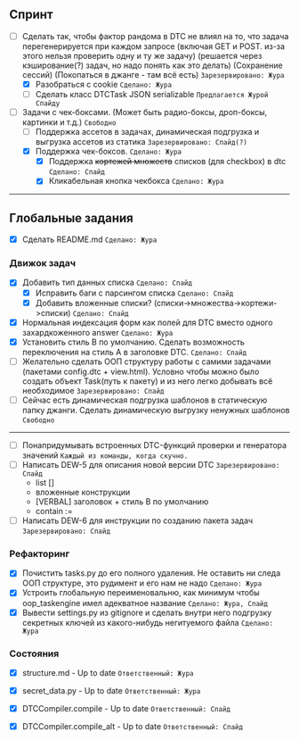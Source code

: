 ## Спринт
- [ ] Сделать так, чтобы фактор рандома в DTC не влиял на то, что задача перегенерируется при каждом запросе (включая GET и POST. из-за этого нельзя проверить одну и ту же задачу) (решается через кэширование(?) задач, но надо понять как это делать) (Сохранение сессий) (Покопаться в джанге - там всё есть) `Зарезервировано: Жура`
    - [x] Разобраться с cookie `Сделано: Жура`
    - [ ] Сделать класс DTCTask JSON serializable `Предлагается Журой Спайду`
- [ ] Задачи с чек-боксами. (Может быть радио-боксы, дроп-боксы, картинки и т.д.) `Свободно`
    - [ ] Поддержка ассетов в задачах, динамическая подгрузка и выгрузка ассетов из статика `Зарезервировано: Спайд(?)`
    - [x] Поддержка чек-боксов. `Сделано: Жура`
        - [x] Поддержка ~~кортежей множеств~~ списков (для checkbox) в dtc `Сделано: Спайд`
        - [x] Кликабельная кнопка чекбокса `Сделано: Жура`

***
## Глобальные задания

- [x] Сделать README.md `Сделано: Жура`

### Движок задач
- [x] Добавить тип данных списка `Сделано: Спайд`
    - [x] Исправить баги с парсингом списка `Сделано: Спайд` 
    - [x] Добавить вложенные списки? (списки->множества->кортежи->списки) `Сделано: Спайд`
- [x] Нормальная индексация форм как полей для DTC вместо одного захардкоженного answer `Сделано: Жура`
- [x] Установить стиль B по умолчанию. Сделать возможность переключения на стиль A в заголовке DTC. `Сделано: Спайд`
- [ ] Желательно сделать ООП структуру работы с самими задачами (пакетами config.dtc + view.html). Условно чтобы можно было создать объект Task(путь к пакету) и из него легко добывать всё необходимое `Зарезервировано: Спайд`
- [ ] Сейчас есть динамическая подгрузка шаблонов в статическую папку джанги. Сделать динамическую выгрузку ненужных шаблонов `Свободно`
***
- [ ] Понапридумывать встроенных DTC-функций проверки и генератора значений `Каждый из команды, когда скучно.`
- [ ] Написать DEW-5 для описания новой версии DTC `Зарезервировано: Спайд`
    - list []
    - вложенные конструкции
    - [VERBAL] заголовок + стиль B по умолчанию
    - contain := 
- [ ] Написать DEW-6 для инструкции по созданию пакета задач `Зарезервировано: Спайд`

### Рефакторинг
- [x] Почистить tasks.py до его полного удаления. Не оставить ни следа ООП структуре, это рудимент и его нам не надо `Сделано: Жура`
- [x] Устроить глобальную переименовальню, как минимум чтобы oop_taskengine имел адекватное название `Сделано: Жура, Спайд`
- [x] Вывести settings.py из gitignore и сделать внутри него подгрузку секретных ключей из какого-нибудь негитуемого файла `Сделано: Жура`

### Состояния
- [x] structure.md - Up to date `Ответственный: Жура`
- [x] secret_data.py - Up to date `Ответственный: Жура`
- [x] DTCCompiler.compile - Up to date `Ответственный: Спайд`
- [x] DTCCompiler.compile_alt - Up to date `Ответственный: Спайд`

